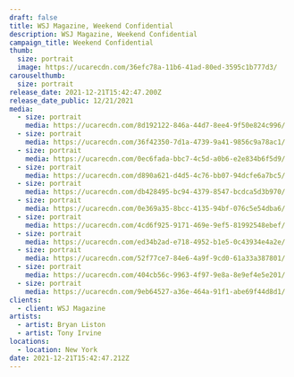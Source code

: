 ```yaml
---
draft: false
title: WSJ Magazine, Weekend Confidential
description: WSJ Magazine, Weekend Confidential
campaign_title: Weekend Confidential
thumb:
  size: portrait
  image: https://ucarecdn.com/36efc78a-11b6-41ad-80ed-3595c1b777d3/
carouselthumb:
  size: portrait
release_date: 2021-12-21T15:42:47.200Z
release_date_public: 12/21/2021
media:
  - size: portrait
    media: https://ucarecdn.com/8d192122-846a-44d7-8ee4-9f50e824c996/
  - size: portrait
    media: https://ucarecdn.com/36f42350-7d1a-4739-9a41-9856c9a78ac1/
  - size: portrait
    media: https://ucarecdn.com/0ec6fada-bbc7-4c5d-a0b6-e2e834b6f5d9/
  - size: portrait
    media: https://ucarecdn.com/d890a621-d4d5-4c76-bb07-94dcfe6a7bc5/
  - size: portrait
    media: https://ucarecdn.com/db428495-bc94-4379-8547-bcdca5d3b970/
  - size: portrait
    media: https://ucarecdn.com/0e369a35-8bcc-4135-94bf-076c5e54dba6/
  - size: portrait
    media: https://ucarecdn.com/4cd6f925-9171-469e-9ef5-81992548ebef/
  - size: portrait
    media: https://ucarecdn.com/ed34b2ad-e718-4952-b1e5-0c43934e4a2e/
  - size: portrait
    media: https://ucarecdn.com/52f77ce7-84e6-4a9f-9cd0-61a33a387801/
  - size: portrait
    media: https://ucarecdn.com/404cb56c-9963-4f97-9e8a-8e9ef4e5e201/
  - size: portrait
    media: https://ucarecdn.com/9eb64527-a36e-464a-91f1-abe69f44d8d1/
clients:
  - client: WSJ Magazine
artists:
  - artist: Bryan Liston
  - artist: Tony Irvine
locations:
  - location: New York
date: 2021-12-21T15:42:47.212Z
---
```

